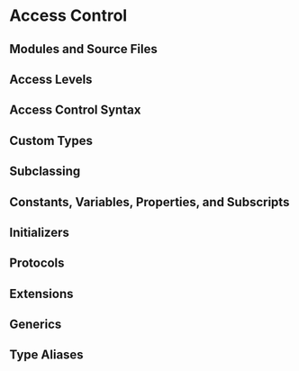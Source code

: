 # Access Control
## Modules and Source Files
## Access Levels
## Access Control Syntax
## Custom Types
## Subclassing
## Constants, Variables, Properties, and Subscripts
## Initializers
## Protocols
## Extensions
## Generics
## Type Aliases
